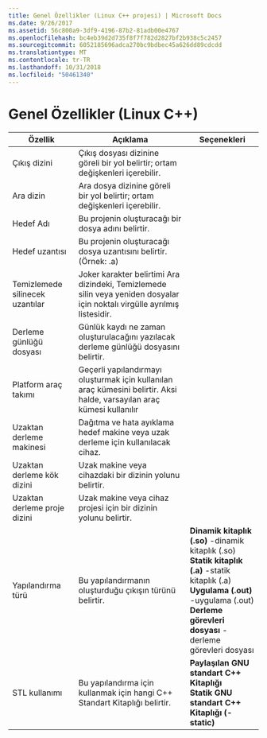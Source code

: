 ```yaml
---
title: Genel Özellikler (Linux C++ projesi) | Microsoft Docs
ms.date: 9/26/2017
ms.assetid: 56c800a9-3df9-4196-87b2-81adb00e4767
ms.openlocfilehash: bc4eb39d2d735f8f7f782d2827bf2b938c5c2457
ms.sourcegitcommit: 6052185696adca270bc9bdbec45a626dd89cdcdd
ms.translationtype: MT
ms.contentlocale: tr-TR
ms.lasthandoff: 10/31/2018
ms.locfileid: "50461340"
---
```

# <a name="general-properties-linux-c"></a>Genel Özellikler (Linux C++)

Özellik | Açıklama | Seçenekleri
--- | ---| ---
Çıkış dizini | Çıkış dosyası dizinine göreli bir yol belirtir; ortam değişkenleri içerebilir.
Ara dizin | Ara dosya dizinine göreli bir yol belirtir; ortam değişkenleri içerebilir.
Hedef Adı | Bu projenin oluşturacağı bir dosya adını belirtir.
Hedef uzantısı | Bu projenin oluşturacağı dosya uzantısını belirtir. (Örnek: .a)
Temizlemede silinecek uzantılar | Joker karakter belirtimi Ara dizindeki, Temizlemede silin veya yeniden dosyalar için noktalı virgülle ayrılmış listesidir.
Derleme günlüğü dosyası | Günlük kaydı ne zaman oluşturulacağını yazılacak derleme günlüğü dosyasını belirtir.
Platform araç takımı | Geçerli yapılandırmayı oluşturmak için kullanılan araç kümesini belirtir. Aksi halde, varsayılan araç kümesi kullanılır
Uzaktan derleme makinesi | Dağıtma ve hata ayıklama hedef makine veya uzak derleme için kullanılacak cihaz.
Uzaktan derleme kök dizini | Uzak makine veya cihazdaki bir dizinin yolunu belirtir.
Uzaktan derleme proje dizini | Uzak makine veya cihaz projesi için bir dizinin yolunu belirtir.
Yapılandırma türü | Bu yapılandırmanın oluşturduğu çıkışın türünü belirtir. | **Dinamik kitaplık (.so)** -dinamik kitaplık (.so)<br>**Statik kitaplık (.a)** -statik kitaplık (.a)<br>**Uygulama (.out)** -uygulama (.out)<br>**Derleme görevleri dosyası** -derleme görevleri dosyası<br>
STL kullanımı | Bu yapılandırma için kullanmak için hangi C++ Standart Kitaplığı belirtir. | **Paylaşılan GNU standart C++ Kitaplığı**<br>**Statik GNU standart C++ Kitaplığı (-static)**<br>
